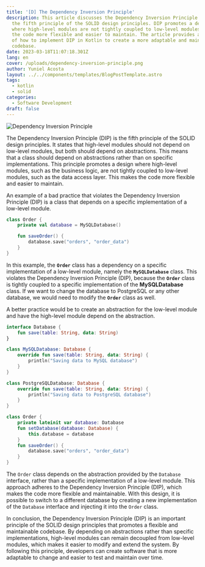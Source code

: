 ```yaml
---
title: '[D] The Dependency Inversion Principle'
description: This article discusses the Dependency Inversion Principle (DIP),
  the fifth principle of the SOLID design principles. DIP promotes a design
  where high-level modules are not tightly coupled to low-level modules, making
  the code more flexible and easier to maintain. The article provides an example
  of how to implement DIP in Kotlin to create a more adaptable and maintainable
  codebase.
date: 2023-03-18T11:07:18.301Z
lang: en
cover: /uploads/dependency-inversion-principle.png
author: Yuniel Acosta
layout: ../../components/templates/BlogPostTemplate.astro
tags:
  - kotlin
  - solid
categories:
  - Software Development
draft: false
---
```


![Dependency Inversion Principle](/uploads/dependency-inversion-principle.png 'Dependency Inversion Principle')

The Dependency Inversion Principle (DIP) is the fifth principle of the SOLID design principles. It states that high-level modules should not depend on low-level modules, but both should depend on abstractions. This means that a class should depend on abstractions rather than on specific implementations. This principle promotes a design where high-level modules, such as the business logic, are not tightly coupled to low-level modules, such as the data access layer. This makes the code more flexible and easier to maintain.

An example of a bad practice that violates the Dependency Inversion Principle (DIP) is a class that depends on a specific implementation of a low-level module.

```kotlin
class Order {
    private val database = MySQLDatabase()

    fun saveOrder() {
        database.save("orders", "order_data")
    }
}

```

In this example, the **`Order`** class has a dependency on a specific implementation of a low-level module, namely the **`MySQLDatabase`** class. This violates the Dependency Inversion Principle (DIP), because the **`Order`** class is tightly coupled to a specific implementation of the **MySQLDatabase** class. If we want to change the database to PostgreSQL or any other database, we would need to modify the **`Order`** class as well.

A better practice would be to create an abstraction for the low-level module and have the high-level module depend on the abstraction.

```kotlin
interface Database {
    fun save(table: String, data: String)
}

class MySQLDatabase: Database {
    override fun save(table: String, data: String) {
        println("Saving data to MySQL database")
    }
}

class PostgreSQLDatabase: Database {
    override fun save(table: String, data: String) {
        println("Saving data to PostgreSQL database")
    }
}

class Order {
    private lateinit var database: Database
    fun setDatabase(database: Database) {
        this.database = database
    }
    fun saveOrder() {
        database.save("orders", "order_data")
    }
}

```

The `Order` class depends on the abstraction provided by the `Database` interface, rather than a specific implementation of a low-level module. This approach adheres to the Dependency Inversion Principle (DIP), which makes the code more flexible and maintainable. With this design, it is possible to switch to a different database by creating a new implementation of the `Database` interface and injecting it into the `Order` class.

In conclusion, the Dependency Inversion Principle (DIP) is an important principle of the SOLID design principles that promotes a flexible and maintainable codebase. By depending on abstractions rather than specific implementations, high-level modules can remain decoupled from low-level modules, which makes it easier to modify and extend the system. By following this principle, developers can create software that is more adaptable to change and easier to test and maintain over time.
